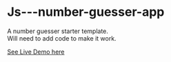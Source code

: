 # Js---number-guesser-app

A number guesser starter template.  
Will need to add code to make it work.

[See Live Demo here](https://nazhudha.github.io/Js---number-guesser-app/)


